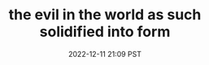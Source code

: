 ---
title: "the evil in the world as such solidified into form"
date: 2022-12-11 21:09 PST
related: it became a perfect representation of what it was
type: fragment
tags:
  - fragment
  - trip report
---